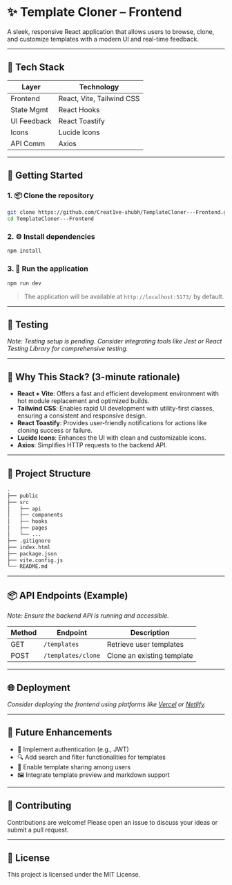 # ✨ Template Cloner – Frontend

A sleek, responsive React application that allows users to browse, clone, and customize templates with a modern UI and real-time feedback.

---

## 🧩 Tech Stack

| Layer       | Technology                |
| ----------- | ------------------------- |
| Frontend    | React, Vite, Tailwind CSS |
| State Mgmt  | React Hooks               |
| UI Feedback | React Toastify            |
| Icons       | Lucide Icons              |
| API Comm    | Axios                     |

---

## 🚀 Getting Started

### 1. 📦 Clone the repository

```bash
git clone https://github.com/Creat1ve-shubh/TemplateCloner---Frontend.git
cd TemplateCloner---Frontend
```

### 2. ⚙️ Install dependencies

```bash
npm install
```

### 3. 🏃 Run the application

```bash
npm run dev
```

> The application will be available at `http://localhost:5173/` by default.

---

## 🧪 Testing

*Note: Testing setup is pending. Consider integrating tools like Jest or React Testing Library for comprehensive testing.*

---

## 🧠 Why This Stack? (3-minute rationale)

* **React + Vite**: Offers a fast and efficient development environment with hot module replacement and optimized builds.
* **Tailwind CSS**: Enables rapid UI development with utility-first classes, ensuring a consistent and responsive design.
* **React Toastify**: Provides user-friendly notifications for actions like cloning success or failure.
* **Lucide Icons**: Enhances the UI with clean and customizable icons.
* **Axios**: Simplifies HTTP requests to the backend API.

---

## 🌱 Project Structure

```bash
.
├── public
├── src
│   ├── api
│   ├── components
│   ├── hooks
│   ├── pages
│   └── ...
├── .gitignore
├── index.html
├── package.json
├── vite.config.js
└── README.md
```

---

## 📦 API Endpoints (Example)

*Note: Ensure the backend API is running and accessible.*

| Method | Endpoint           | Description                |
| ------ | ------------------ | -------------------------- |
| GET    | `/templates`       | Retrieve user templates    |
| POST   | `/templates/clone` | Clone an existing template |

---

## 🌐 Deployment

*Consider deploying the frontend using platforms like [Vercel](https://vercel.com/) or [Netlify](https://www.netlify.com/).*

---

## 📌 Future Enhancements

* 🔐 Implement authentication (e.g., JWT)
* 🔍 Add search and filter functionalities for templates
* 📝 Enable template sharing among users
* 🖼️ Integrate template preview and markdown support

---

## 🤝 Contributing

Contributions are welcome! Please open an issue to discuss your ideas or submit a pull request.

---

## 📄 License

This project is licensed under the MIT License.
